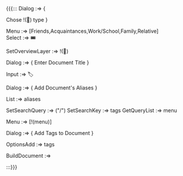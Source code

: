 {{{:::
Dialog :=> {

Chose !(🎫) type
}

Menu :=> [Friends,Acquaintances,Work/School,Family,Relative]  
Select :=> 🎟️

SetOverviewLayer :=> !(🎫)

Dialog :=> {
Enter Document Title
}

Input :=> 🏷️

Dialog :=> {
Add Document's Aliases
}

List :=> aliases

SetSearchQuery :=> ("/")
SetSearchKey :=> tags
GetQueryList :=> menu

Menu :=> [!(menu)]

Dialog :=> {
Add Tags to Document
}

OptionsAdd :=> tags

BuildDocument :=>

:::}}}

